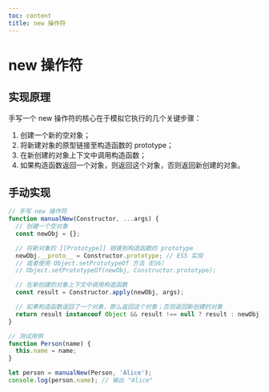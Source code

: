 ```yaml
---
toc: content
title: new 操作符
---
```


# new 操作符

## 实现原理

手写一个 new 操作符的核心在于模拟它执行的几个关键步骤：

1. 创建一个新的空对象；
2. 将新建对象的原型链接至构造函数的 prototype；
3. 在新创建的对象上下文中调用构造函数；
4. 如果构造函数返回一个对象，则返回这个对象，否则返回新创建的对象。

## 手动实现

```js
// 手写 new 操作符
function manualNew(Constructor, ...args) {
  // 创建一个空对象
  const newObj = {};

  // 将新对象的 [[Prototype]] 链接到构造函数的 prototype
  newObj.__proto__ = Constructor.prototype; // ES5 实现
  // 或者使用 Object.setPrototypeOf 方法（ES6）
  // Object.setPrototypeOf(newObj, Constructor.prototype);

  // 在新创建的对象上下文中调用构造函数
  const result = Constructor.apply(newObj, args);

  // 如果构造函数返回了一个对象，那么返回这个对象；否则返回新创建的对象
  return result instanceof Object && result !== null ? result : newObj;
}

// 测试用例
function Person(name) {
  this.name = name;
}

let person = manualNew(Person, 'Alice');
console.log(person.name); // 输出 "Alice"
```
